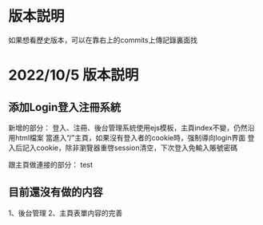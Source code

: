 # 版本説明
如果想看歷史版本，可以在靠右上的commits上傳記錄裏面找

# 2022/10/5 版本説明
## 添加Login登入注冊系統

新增的部分：
登入、注冊、後台管理系統使用ejs模板，主頁index不變，仍然沿用html檔案
當進入“/”主頁，如果沒有登入者的cookie時，强制導向login界面
登入后記入cookie，除非瀏覽器重啓session清空，下次登入免輸入賬號密碼

跟主頁做連接的部分：
test

## 目前還沒有做的内容
1、後台管理
2、主頁表單内容的完善